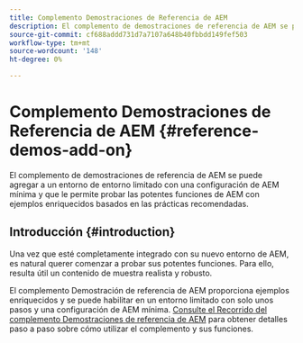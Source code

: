 ```yaml
---
title: Complemento Demostraciones de Referencia de AEM
description: El complemento de demostraciones de referencia de AEM se puede agregar a un entorno de entorno limitado con una configuración de AEM mínima y que le permite probar las potentes funciones de AEM con ejemplos enriquecidos basados en las prácticas recomendadas.
source-git-commit: cf688addd731d7a7107a648b40fbbdd149fef503
workflow-type: tm+mt
source-wordcount: '148'
ht-degree: 0%

---
```



# Complemento Demostraciones de Referencia de AEM {#reference-demos-add-on}

El complemento de demostraciones de referencia de AEM se puede agregar a un entorno de entorno limitado con una configuración de AEM mínima y que le permite probar las potentes funciones de AEM con ejemplos enriquecidos basados en las prácticas recomendadas.

## Introducción {#introduction}

Una vez que esté completamente integrado con su nuevo entorno de AEM, es natural querer comenzar a probar sus potentes funciones. Para ello, resulta útil un contenido de muestra realista y robusto.

El complemento Demostración de referencia de AEM proporciona ejemplos enriquecidos y se puede habilitar en un entorno limitado con solo unos pasos y una configuración de AEM mínima. [Consulte el Recorrido del complemento Demostraciones de referencia de AEM](/help/journey-sites/demos-add-on/overview.md) para obtener detalles paso a paso sobre cómo utilizar el complemento y sus funciones.
